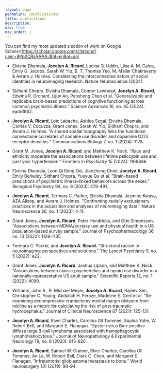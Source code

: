 ```yaml
---
layout: page
permalink: /publications/
title: publications
description: 
nav: true
nav_order: 1
---
```


You can find my most updated slection of work on Google Scholar[https://scholar.google.com/citations?user=9Pp2QRsAAAAJ&hl=en&oi=ao]. 

- Elvisha Dhamala, **Jocelyn A. Ricard**, Lucina Q. Uddin, Liisa A. M. Galea, Emily G. Jacobs, Sarah W. Yip, B. T. Thomas Yeo, M. Mallar Chakravarty & Avram J. Holmes. Considering the interconnected nature of social identities in neuroimaging research. Nature Neuroscience (2024).

- Sidhant Chopra, Elvisha Dhamala, Connor Lawhead, **Jocelyn A. Ricard**, Edwina R. Orchard, Lijun An, Pansheng Chen et al. "Generalizable and replicable brain-based predictions of cognitive functioning across common psychiatric illness." Science Advances 10, no. 45 (2024): eadn1862.

- **Jocelyn A. Ricard**, Loïc Labache, Ashlea Segal, Elvisha Dhamala, Carrisa V. Cocuzza, Grant Jones, Sarah W. Yip, Sidhant Chopra, and Avram J. Holmes. "A shared spatial topography links the functional connectome correlates of cocaine use disorder and dopamine D2/3 receptor densities." Communications Biology 7, no. 1 (2024): 1178.

- Grant M. Jones, **Jocelyn A. Ricard**, and Matthew K. Nock. "Race and ethnicity moderate the associations between lifetime psilocybin use and past year hypertension." Frontiers in Psychiatry 15 (2024): 1169686.

- Elvisha Dhamala, Leon Qi Rong Ooi, Jianzhong Chen, **Jocelyn A. Ricard**, Emily Berkeley, Sidhant Chopra, Yueyue Qu et al. "Brain-based predictions of psychiatric illness–linked behaviors across the sexes." Biological Psychiatry 94, no. 6 (2023): 479-491.

- **Jocelyn A. Ricard**, Termara C. Parker, Elvisha Dhamala, Jasmine Kwasa, AZA Allsop, and Avram J. Holmes. "Confronting racially exclusionary practices in the acquisition and analyses of neuroimaging data." Nature Neuroscience 26, no. 1 (2023): 4-11.

- Grant Jones, **Jocelyn A. Ricard**, Peter Hendricks, and Otto Simonsson. "Associations between MDMA/ecstasy use and physical health in a US population-based survey sample." Journal of Psychopharmacology 36, no. 10 (2022): 1129-1135.

- Termara C. Parker, and **Jocelyn A. Ricard.** "Structural racism in neuroimaging: perspectives and solutions." The Lancet Psychiatry 9, no. 5 (2022): e22.

- Grant Jones, **Jocelyn A. Ricard**, Joshua Lipson, and Matthew K. Nock. "Associations between classic psychedelics and opioid use disorder in a nationally-representative US adult sample." Scientific Reports 12, no. 1 (2022): 4099.

- Williams, John R., R. Michael Meyer, **Jocelyn A. Ricard**, Rajeev Sen, Christopher C. Young, Abdullah H. Feroze, Madeline E. Greil et al. "Re-examining decompressive craniectomy medial margin distance from midline as a metric for calculating the risk of post-traumatic hydrocephalus." Journal of Clinical Neuroscience 87 (2021): 125-131.

- **Jocelyn A. Ricard**, River Charles, Carolina Gil Tommee, Sophia Yohe, W. Robert Bell, and Margaret E. Flanagan. "Epstein virus Barr-positive diffuse large B-cell lymphoma associated with hemophagocytic lymphohistiocytosis." Journal of Neuropathology & Experimental Neurology 79, no. 8 (2020): 915-920.

- **Jocelyn A. Ricard**, Samuel W. Cramer, River Charles, Carolina Gil Tommee, An Le, W. Robert Bell, Clark C. Chen, and Margaret E. Flanagan. "Infratentorial glioblastoma metastasis to bone." World neurosurgery 131 (2019): 90-94.

